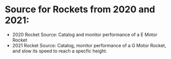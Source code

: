 # Source for Rockets from 2020 and 2021:

* 2020 Rocket Source: Catalog and monitor performance of a E Motor Rocket
* 2021 Rocket Source: Catalog, monitor performance of a G Motor Rocket, and slow its speed to reach a specfic height. 
